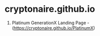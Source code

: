 # cryptonaire.github.io
1. Platinum GenerationX Landing Page - (https://cryptonaire.github.io/PlatinumX)
